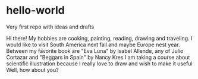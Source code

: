 # hello-world
Very first repo with ideas and drafts

Hi there! 
My hobbies are cooking, painting, reading, drawing and traveling.
I would like to visit South America next fall and maybe Europe nest year.
Between my favorite book are "Eva Luna" by Isabel Allende, any of Julio Cortazar and "Beggars in Spain" by Nancy Kres
I am taking a course about scientific illustration because I really love to draw and wish to make it useful
Well, how about you?
